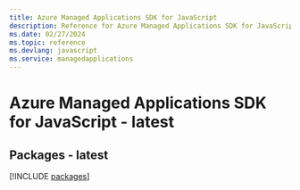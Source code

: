 ```yaml
---
title: Azure Managed Applications SDK for JavaScript
description: Reference for Azure Managed Applications SDK for JavaScript
ms.date: 02/27/2024
ms.topic: reference
ms.devlang: javascript
ms.service: managedapplications
---
```

# Azure Managed Applications SDK for JavaScript - latest
## Packages - latest
[!INCLUDE [packages](managed-applications-index.md)]